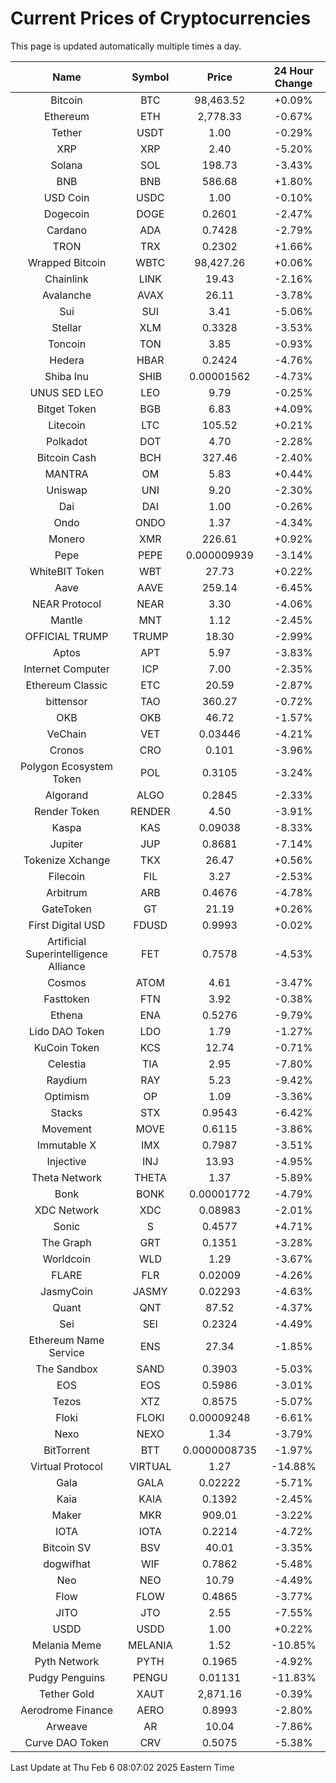 # Current Prices of Cryptocurrencies
This page is updated automatically multiple times a day.

| Name | Symbol | Price | 24 Hour Change |
| :---: |:---:| :---: | :---: |
| Bitcoin | BTC | 98,463.52 | +0.09% |
| Ethereum | ETH | 2,778.33 | -0.67% |
| Tether | USDT | 1.00 | -0.29% |
| XRP | XRP | 2.40 | -5.20% |
| Solana | SOL | 198.73 | -3.43% |
| BNB | BNB | 586.68 | +1.80% |
| USD Coin | USDC | 1.00 | -0.10% |
| Dogecoin | DOGE | 0.2601 | -2.47% |
| Cardano | ADA | 0.7428 | -2.79% |
| TRON | TRX | 0.2302 | +1.66% |
| Wrapped Bitcoin | WBTC | 98,427.26 | +0.06% |
| Chainlink | LINK | 19.43 | -2.16% |
| Avalanche | AVAX | 26.11 | -3.78% |
| Sui | SUI | 3.41 | -5.06% |
| Stellar | XLM | 0.3328 | -3.53% |
| Toncoin | TON | 3.85 | -0.93% |
| Hedera | HBAR | 0.2424 | -4.76% |
| Shiba Inu | SHIB | 0.00001562 | -4.73% |
| UNUS SED LEO | LEO | 9.79 | -0.25% |
| Bitget Token | BGB | 6.83 | +4.09% |
| Litecoin | LTC | 105.52 | +0.21% |
| Polkadot | DOT | 4.70 | -2.28% |
| Bitcoin Cash | BCH | 327.46 | -2.40% |
| MANTRA | OM | 5.83 | +0.44% |
| Uniswap | UNI | 9.20 | -2.30% |
| Dai | DAI | 1.00 | -0.26% |
| Ondo | ONDO | 1.37 | -4.34% |
| Monero | XMR | 226.61 | +0.92% |
| Pepe | PEPE | 0.000009939 | -3.14% |
| WhiteBIT Token | WBT | 27.73 | +0.22% |
| Aave | AAVE | 259.14 | -6.45% |
| NEAR Protocol | NEAR | 3.30 | -4.06% |
| Mantle | MNT | 1.12 | -2.45% |
| OFFICIAL TRUMP | TRUMP | 18.30 | -2.99% |
| Aptos | APT | 5.97 | -3.83% |
| Internet Computer | ICP | 7.00 | -2.35% |
| Ethereum Classic | ETC | 20.59 | -2.87% |
| bittensor | TAO | 360.27 | -0.72% |
| OKB | OKB | 46.72 | -1.57% |
| VeChain | VET | 0.03446 | -4.21% |
| Cronos | CRO | 0.101 | -3.96% |
| Polygon Ecosystem Token | POL | 0.3105 | -3.24% |
| Algorand | ALGO | 0.2845 | -2.33% |
| Render Token | RENDER | 4.50 | -3.91% |
| Kaspa | KAS | 0.09038 | -8.33% |
| Jupiter | JUP | 0.8681 | -7.14% |
| Tokenize Xchange | TKX | 26.47 | +0.56% |
| Filecoin | FIL | 3.27 | -2.53% |
| Arbitrum | ARB | 0.4676 | -4.78% |
| GateToken | GT | 21.19 | +0.26% |
| First Digital USD | FDUSD | 0.9993 | -0.02% |
| Artificial Superintelligence Alliance | FET | 0.7578 | -4.53% |
| Cosmos | ATOM | 4.61 | -3.47% |
| Fasttoken | FTN | 3.92 | -0.38% |
| Ethena | ENA | 0.5276 | -9.79% |
| Lido DAO Token | LDO | 1.79 | -1.27% |
| KuCoin Token | KCS | 12.74 | -0.71% |
| Celestia | TIA | 2.95 | -7.80% |
| Raydium | RAY | 5.23 | -9.42% |
| Optimism | OP | 1.09 | -3.36% |
| Stacks | STX | 0.9543 | -6.42% |
| Movement | MOVE | 0.6115 | -3.86% |
| Immutable X | IMX | 0.7987 | -3.51% |
| Injective | INJ | 13.93 | -4.95% |
| Theta Network | THETA | 1.37 | -5.89% |
| Bonk | BONK | 0.00001772 | -4.79% |
| XDC Network | XDC | 0.08983 | -2.01% |
| Sonic | S | 0.4577 | +4.71% |
| The Graph | GRT | 0.1351 | -3.28% |
| Worldcoin | WLD | 1.29 | -3.67% |
| FLARE | FLR | 0.02009 | -4.26% |
| JasmyCoin | JASMY | 0.02293 | -4.63% |
| Quant | QNT | 87.52 | -4.37% |
| Sei | SEI | 0.2324 | -4.49% |
| Ethereum Name Service | ENS | 27.34 | -1.85% |
| The Sandbox | SAND | 0.3903 | -5.03% |
| EOS | EOS | 0.5986 | -3.01% |
| Tezos | XTZ | 0.8575 | -5.07% |
| Floki | FLOKI | 0.00009248 | -6.61% |
| Nexo | NEXO | 1.34 | -3.79% |
| BitTorrent | BTT | 0.0000008735 | -1.97% |
| Virtual Protocol | VIRTUAL | 1.27 | -14.88% |
| Gala | GALA | 0.02222 | -5.71% |
| Kaia | KAIA | 0.1392 | -2.45% |
| Maker | MKR | 909.01 | -3.22% |
| IOTA | IOTA | 0.2214 | -4.72% |
| Bitcoin SV | BSV | 40.01 | -3.35% |
| dogwifhat | WIF | 0.7862 | -5.48% |
| Neo | NEO | 10.79 | -4.49% |
| Flow | FLOW | 0.4865 | -3.77% |
| JITO | JTO | 2.55 | -7.55% |
| USDD | USDD | 1.00 | +0.22% |
| Melania Meme | MELANIA | 1.52 | -10.85% |
| Pyth Network | PYTH | 0.1965 | -4.92% |
| Pudgy Penguins | PENGU | 0.01131 | -11.83% |
| Tether Gold | XAUT | 2,871.16 | -0.39% |
| Aerodrome Finance | AERO | 0.8993 | -2.80% |
| Arweave | AR | 10.04 | -7.86% |
| Curve DAO Token | CRV | 0.5075 | -5.38% |

Last Update at Thu Feb  6 08:07:02 2025 Eastern Time